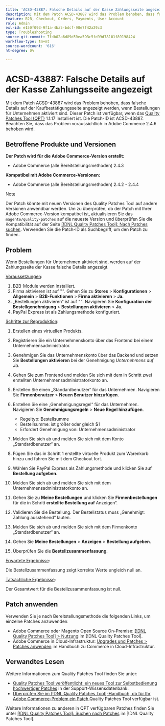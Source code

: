 ```yaml
---
title: 'ACSD-43887: Falsche Details auf der Kasse Zahlungsseite angezeigt'
description: Mit dem Patch ACSD-43887 wird das Problem behoben, dass falsche Details auf der Kaufbestätigungsseite angezeigt werden, wenn Bestellungen für Unternehmen aktiviert sind. Dieser Patch ist verfügbar, wenn das [Quality Patches Tool (QPT)](https://experienceleague.adobe.com/de/docs/commerce-operations/tools/quality-patches-tool/quality-patches-tool-to-self-serve-quality-patches) 1.1.17 installiert ist. Die Patch-ID ist ACSD-43887. Beachten Sie, dass das Problem voraussichtlich in Adobe Commerce 2.4.6 behoben wird.
feature: B2B, Checkout, Orders, Payments, User Account
role: Admin
exl-id: e150f093-9f1a-4ba5-bdcf-90e7f42a29c3
type: Troubleshooting
source-git-commit: 7fdb02a6d89d50ea593c5fd99d78101f89198424
workflow-type: tm+mt
source-wordcount: '616'
ht-degree: 0%

---
```


# ACSD-43887: Falsche Details auf der Kasse Zahlungsseite angezeigt

Mit dem Patch ACSD-43887 wird das Problem behoben, dass falsche Details auf der Kaufbestätigungsseite angezeigt werden, wenn Bestellungen für Unternehmen aktiviert sind. Dieser Patch ist verfügbar, wenn das [Quality Patches Tool (QPT)](https://experienceleague.adobe.com/de/docs/commerce-operations/tools/quality-patches-tool/quality-patches-tool-to-self-serve-quality-patches) 1.1.17 installiert ist. Die Patch-ID ist ACSD-43887. Beachten Sie, dass das Problem voraussichtlich in Adobe Commerce 2.4.6 behoben wird.

## Betroffene Produkte und Versionen

**Der Patch wird für die Adobe Commerce-Version erstellt:**

* Adobe Commerce (alle Bereitstellungsmethoden) 2.4.3

**Kompatibel mit Adobe Commerce-Versionen:**

* Adobe Commerce (alle Bereitstellungsmethoden) 2.4.2 - 2.4.4

>[!NOTE]
>
>Der Patch könnte mit neuen Versionen des Quality Patches Tool auf andere Versionen anwendbar werden. Um zu überprüfen, ob der Patch mit Ihrer Adobe Commerce-Version kompatibel ist, aktualisieren Sie das `magento/quality-patches` auf die neueste Version und überprüfen Sie die Kompatibilität auf der Seite [[!DNL Quality Patches Tool]: Nach Patches suchen](https://experienceleague.adobe.com/de/docs/commerce-operations/tools/quality-patches-tool/quality-patches-tool-to-self-serve-quality-patches). Verwenden Sie die Patch-ID als Suchbegriff, um den Patch zu finden.

## Problem

Wenn Bestellungen für Unternehmen aktiviert sind, werden auf der Zahlungsseite der Kasse falsche Details angezeigt.

<u>Voraussetzungen</u>:

1. B2B-Module werden installiert.
1. Firma aktivieren ist auf &quot;_&quot;_. Gehen Sie zu **Stores** > **Konfigurationen** > **Allgemein** > **B2B-Funktionen** > **Firma aktivieren** > **Ja**.
1. „Bestellungen aktivieren“ ist auf &quot;_&quot;_. Navigieren Sie **Konfiguration der Bestellgenehmigung** > **Bestellungen aktivieren** > **Ja**.
1. PayPal Express ist als Zahlungsmethode konfiguriert.

<u>Schritte zur Reproduktion</u>:

1. Erstellen eines virtuellen Produkts.
1. Registrieren Sie ein Unternehmenskonto über das Frontend bei einem Unternehmensadministrator.
1. Genehmigen Sie das Unternehmenskonto über das Backend und setzen Sie **Bestellungen aktivieren** bei der Genehmigung _Unternehmens auf Ja_.
1. Gehen Sie zum Frontend und melden Sie sich mit dem in Schritt zwei erstellten Unternehmensadministratorkonto an.
1. Erstellen Sie einen „Standardbenutzer“ für das Unternehmen. Navigieren Sie **Firmenbenutzer** > **Neuen Benutzer hinzufügen**.
1. Erstellen Sie eine „Genehmigungsregel“ für das Unternehmen. Navigieren Sie **Genehmigungsregeln** > **Neue Regel hinzufügen**.

   * Regeltyp: Bestellsumme
   * Bestellsumme: ist größer oder gleich $1
   * Erfordert Genehmigung von: Unternehmensadministrator

1. Melden Sie sich ab und melden Sie sich mit dem Konto „Standardbenutzer“ an.
1. Fügen Sie das in Schritt 1 erstellte virtuelle Produkt zum Warenkorb hinzu und fahren Sie mit dem Checkout fort.
1. Wählen Sie PayPal Express als Zahlungsmethode und klicken Sie auf **Bestellung aufgeben**.
1. Melden Sie sich ab und melden Sie sich mit dem Unternehmensadministratorkonto an.
1. Gehen Sie zu **Meine Bestellungen** und klicken Sie **Firmenbestellungen** für die in Schritt **erstellte Bestellung auf** Anzeigen“.
1. Validieren Sie die Bestellung. Der Bestellstatus muss „Genehmigt: Zahlung ausstehend“ lauten.
1. Melden Sie sich ab und melden Sie sich mit dem Firmenkonto „Standardbenutzer“ an.
1. Gehen Sie **Meine Bestellungen** > **Anzeigen** > **Bestellung aufgeben**.
1. Überprüfen Sie die **Bestellzusammenfassung**.

<u>Erwartete Ergebnisse</u>:

Die Bestellzusammenfassung zeigt korrekte Werte ungleich null an.

<u>Tatsächliche Ergebnisse</u>:

Der Gesamtwert für die Bestellzusammenfassung ist null.

## Patch anwenden

Verwenden Sie je nach Bereitstellungsmethode die folgenden Links, um einzelne Patches anzuwenden:

* Adobe Commerce oder Magento Open Source On-Premise: [[!DNL Quality Patches Tool] > Nutzung](/help/tools/quality-patches-tool/usage.md) im [!DNL Quality Patches Tool].
* Adobe Commerce in Cloud-Infrastruktur: [Upgrades und Patches > Patches anwenden](https://experienceleague.adobe.com/docs/commerce-cloud-service/user-guide/develop/upgrade/apply-patches.html?lang=de) im Handbuch zu Commerce in Cloud-Infrastruktur.

## Verwandtes Lesen

Weitere Informationen zum Quality Patches Tool finden Sie unter:

* [Quality Patches Tool veröffentlicht: ein neues Tool zur Selbstbedienung hochwertiger Patches](https://experienceleague.adobe.com/de/docs/commerce-operations/tools/quality-patches-tool/quality-patches-tool-to-self-serve-quality-patches) in der Support-Wissensdatenbank.
* [Überprüfen Sie im [!DNL Quality Patches Tool]-Handbuch, ob für Ihr Adobe Commerce-Problem ein Patch ](/help/tools/quality-patches-tool/patches-available-in-qpt/check-patch-for-magento-issue-with-magento-quality-patches.md) Quality Patches Tool verfügbar ist.

Weitere Informationen zu anderen in QPT verfügbaren Patches finden Sie unter [[!DNL Quality Patches Tool]: Suchen nach Patches](https://experienceleague.adobe.com/tools/commerce-quality-patches/index.html?lang=de) im [!DNL Quality Patches Tool].
